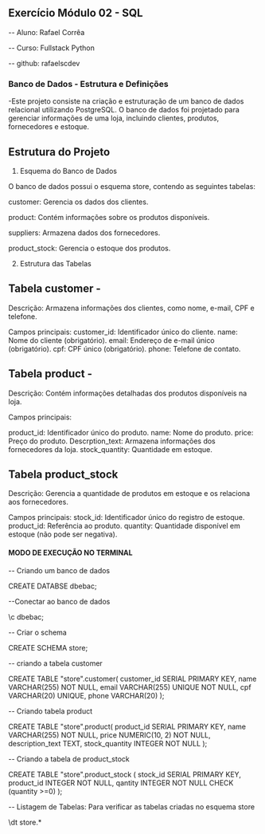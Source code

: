 ## Exercício Módulo 02 - SQL
-- Aluno: Rafael Corrêa

-- Curso: Fullstack Python

-- github: rafaelscdev

### Banco de Dados - Estrutura e Definições ###

-Este projeto consiste na criação e estruturação de um banco de dados relacional utilizando PostgreSQL. O banco de dados foi projetado para gerenciar informações de uma loja, incluindo clientes, produtos, fornecedores e estoque.

## Estrutura do Projeto ##


1. Esquema do Banco de Dados

O banco de dados possui o esquema store, contendo as seguintes tabelas:

customer: Gerencia os dados dos clientes.

product: Contém informações sobre os produtos disponíveis.

suppliers: Armazena dados dos fornecedores.

product_stock: Gerencia o estoque dos produtos.


2. Estrutura das Tabelas

## Tabela customer -

Descrição: Armazena informações dos clientes, como nome, e-mail, CPF e telefone.

Campos principais:
customer_id: Identificador único do cliente.
name: Nome do cliente (obrigatório).
email: Endereço de e-mail único (obrigatório).
cpf: CPF único (obrigatório).
phone: Telefone de contato.

## Tabela product -

Descrição: Contém informações detalhadas dos produtos disponíveis na loja.

Campos principais:

product_id: Identificador único do produto.
name: Nome do produto.
price: Preço do produto.
Descrption_text: Armazena informações dos fornecedores da loja.
stock_quantity: Quantidade em estoque.

## Tabela product_stock
Descrição: Gerencia a quantidade de produtos em estoque e os relaciona aos fornecedores.

Campos principais:
stock_id: Identificador único do registro de estoque.
product_id: Referência ao produto.
quantity: Quantidade disponível em estoque (não pode ser negativa).


#### MODO DE EXECUÇÃO NO TERMINAL ####

-- Criando um banco de dados

CREATE DATABSE dbebac;

--Conectar ao banco de dados 

\c dbebac;

-- Criar o schema

CREATE SCHEMA store;

-- criando a tabela customer

CREATE TABLE "store".customer(
    customer_id SERIAL PRIMARY KEY,
    name VARCHAR(255) NOT NULL,
    email VARCHAR(255) UNIQUE NOT NULL,
    cpf VARCHAR(20) UNIQUE,
    phone VARCHAR(20)
);

-- Criando tabela product

CREATE TABLE "store".product(
    product_id SERIAL PRIMARY KEY,
    name VARCHAR(255) NOT NULL,
    price NUMERIC(10, 2) NOT NULL,
    description_text TEXT,
    stock_quantity INTEGER NOT NULL
);

-- Criando a tabela de product_stock

CREATE TABLE "store".product_stock (
    stock_id SERIAL PRIMARY KEY,
    product_id INTEGER NOT NULL,
    qantity INTEGER NOT NULL CHECK (quantity >=0)
);

-- Listagem de Tabelas: Para verificar as tabelas criadas no esquema store

\dt store.*

